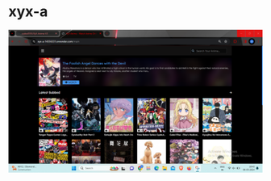 # xyx-a

![Screenshot](https://github.com/codex0555/XyX-Anime-V3/blob/367f526c54e73ef2bc82fe3c473aebcaaf7c5d76/public/v3-1.png)
